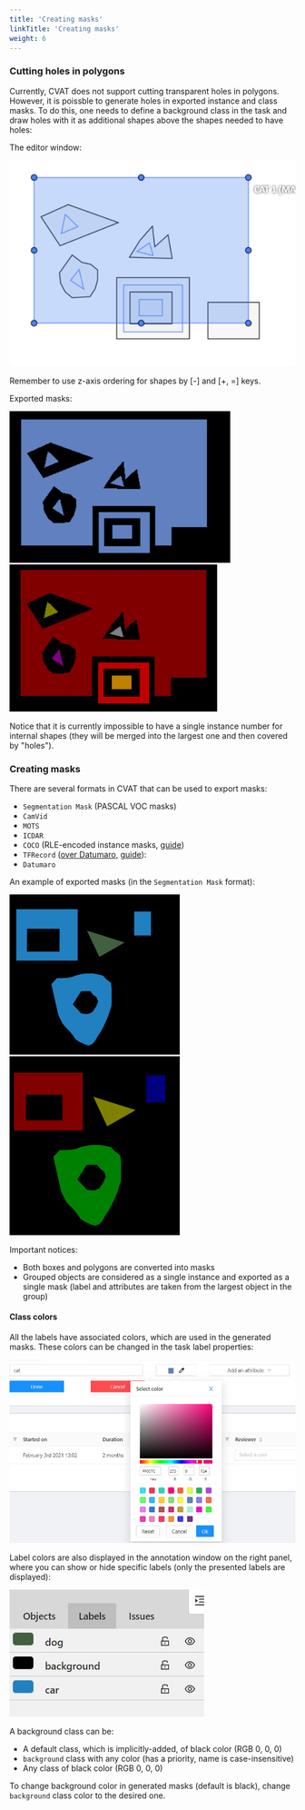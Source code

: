 ```yaml
---
title: 'Creating masks'
linkTitle: 'Creating masks'
weight: 6
---
```


### Cutting holes in polygons

Currently, CVAT does not support cutting transparent holes in polygons. However,
it is poissble to generate holes in exported instance and class masks.
To do this, one needs to define a background class in the task and draw holes
with it as additional shapes above the shapes needed to have holes:

The editor window:

![The editor](/images/mask_export_example1_editor.png)

Remember to use z-axis ordering for shapes by \[\-\] and \[\+\, \=\] keys.

Exported masks:

![A class mask](/images/mask_export_example1_cls_mask.png) ![An instance mask](/images/mask_export_example1_inst_mask.png)

Notice that it is currently impossible to have a single instance number for
internal shapes (they will be merged into the largest one and then covered by
"holes").

### Creating masks

There are several formats in CVAT that can be used to export masks:

- `Segmentation Mask` (PASCAL VOC masks)
- `CamVid`
- `MOTS`
- `ICDAR`
- `COCO` (RLE-encoded instance masks, [guide](/docs/for-users/formats/format-specifications/format-coco))
- `TFRecord` ([over Datumaro](https://github.com/openvinotoolkit/datumaro/blob/develop/docs/user_manual.md), [guide](/docs/for-users/formats/format-specifications/format-tfrecord)):
- `Datumaro`

An example of exported masks (in the `Segmentation Mask` format):

![A class mask](/images/exported_cls_masks_example.png) ![An instance mask](/images/exported_inst_masks_example.png)

Important notices:

- Both boxes and polygons are converted into masks
- Grouped objects are considered as a single instance and exported as a single
  mask (label and attributes are taken from the largest object in the group)

#### Class colors

All the labels have associated colors, which are used in the generated masks.
These colors can be changed in the task label properties:

![](/images/label_color_picker.jpg)

Label colors are also displayed in the annotation window on the right panel,
where you can show or hide specific labels
(only the presented labels are displayed):

![](/images/label_panel_anno_window.jpg)

A background class can be:

- A default class, which is implicitly-added, of black color (RGB 0, 0, 0)
- `background` class with any color (has a priority, name is case-insensitive)
- Any class of black color (RGB 0, 0, 0)

To change background color in generated masks (default is black),
change `background` class color to the desired one.

